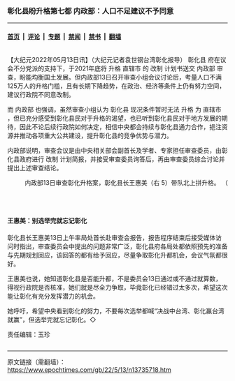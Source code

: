 ### 彰化县盼升格第七都 内政部：人口不足建议不予同意

---

#### [首页](../../../..?n13735718) &nbsp;|&nbsp; [评论](../../../../../epoch-comment?n13735718) &nbsp;|&nbsp; [专题](../../../../../epoch-special?n13735718) &nbsp;|&nbsp; [禁闻](../../../../../epoch-news?n13735718) &nbsp;|&nbsp; [禁书](../../../../../books?n13735718) &nbsp;|&nbsp; [翻墙](https://github.com/gfw-breaker/nogfw/blob/master/README.md?n13735718)


<div class="column" id="artbody" itemprop="articleBody">
 <!-- article content begin -->
 <p>
  【大纪元2022年05月13日讯】（大纪元记者袁世钢台湾彰化报导）
  <ok href="https://www.epochtimes.com/gb/tag/%E5%BD%B0%E5%8C%96%E5%8E%BF.html">
   彰化县
  </ok>
  府在议会不分党派的支持下，于2021年底将
  <ok href="https://www.epochtimes.com/gb/tag/%E5%8D%87%E6%A0%BC.html">
   升格
  </ok>
  <ok href="https://www.epochtimes.com/gb/tag/%E7%9B%B4%E8%BE%96%E5%B8%82.html">
   直辖市
  </ok>
  的
  <ok href="https://www.epochtimes.com/gb/tag/%E6%94%B9%E5%88%B6.html">
   改制
  </ok>
  计划书送交
  <ok href="https://www.epochtimes.com/gb/tag/%E5%86%85%E6%94%BF%E9%83%A8.html">
   内政部
  </ok>
  审查，盼能均衡国土发展。但内政部13日召开审查小组会议讨论后，考量人口不满125万人的升格门槛，且有长期下降趋势，在政治、经济等条件上仍有努力空间，建议行政院不同意改制。
 </p>
 <p>
  而
  <ok href="https://www.epochtimes.com/gb/tag/%E5%86%85%E6%94%BF%E9%83%A8.html">
   内政部
  </ok>
  也强调，虽然审查小组认为
  <ok href="https://www.epochtimes.com/gb/tag/%E5%BD%B0%E5%8C%96%E5%8E%BF.html">
   彰化县
  </ok>
  现况条件暂时无法
  <ok href="https://www.epochtimes.com/gb/tag/%E5%8D%87%E6%A0%BC.html">
   升格
  </ok>
  为
  <ok href="https://www.epochtimes.com/gb/tag/%E7%9B%B4%E8%BE%96%E5%B8%82.html">
   直辖市
  </ok>
  ，但已充分感受到彰化县民对于升格的渴望，也已听到彰化县民对于地方发展的期待，因此不论后续行政院如何决定，相信中央都会持续与彰化县通力合作，挹注资源并推动各项重大公共建设，提升彰化县的竞争优势与潜力。
 </p>
 <p>
  内政部说明，审查会议是由中央相关部会副首长及学者、专家担任审查委员，由彰化县政府进行
  <ok href="https://www.epochtimes.com/gb/tag/%E6%94%B9%E5%88%B6.html">
   改制
  </ok>
  计划简报，并接受审查委员询答后，再由审查委员综合讨论并提出上述审查结论。
 </p>
 <figure aria-describedby="caption-attachment-13735719" class="wp-caption aligncenter" id="attachment_13735719" style="width: 600px">
  <ok href="https://i.epochtimes.com/assets/uploads/2022/05/id13735719-554952.jpg" target="_blank">
   <img alt="" class="size-large wp-image-13735719" src="https://i.epochtimes.com/assets/uploads/2022/05/id13735719-554952-600x450.jpg"/>
  </ok>
  <br/><figcaption class="wp-caption-text" id="caption-attachment-13735719">
   内政部13日审查彰化升格案，彰化县长王惠美（右 5）带队北上拼升格。 （中央社）
  </figcaption><br/>
 </figure><br/>
 <h4>
  王惠美：别选举完就忘记彰化
 </h4>
 <p>
  彰化县长王惠美13日上午率局处首长赴审查会报告，报告程序结束后接受媒体访问时指出，审查委员会中提出的问题非常广泛，彰化县府各局处都依照预先的准备与先期规划回应，该回答的都有给予回应，尽量争取彰化升都机会，会议气氛都很好。
 </p>
 <p>
  王惠美也说，她知道彰化县是否能升都，不是委员会13日通过或不通过就算数，得视行政院是否核准，她们就是尽全力争取，毕竟彰化已经错过太多次，希望这次能让彰化有充分发挥潜力的机会。
 </p>
 <p>
  她呼吁，希望中央看到彰化的努力，不要每次选举都喊“决战中台湾、彰化赢台湾就赢”，但选举完就忘记彰化。◇
 </p>
 <p>
  责任编辑：玉珍
 </p>
 <!-- article content end -->
</div>


---

原文链接（需翻墙）：https://www.epochtimes.com/gb/22/5/13/n13735718.htm